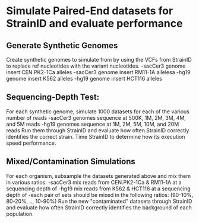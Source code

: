 # Simulate Paired-End datasets for StrainID and evaluate performance

## Generate Synthetic Genomes
Create synthetic genomes to simulate from by using the VCFs from StrainID to replace ref
nucleotides with the variant nucleotides.
-sacCer3 genome insert CEN.PK2-1Ca alleles
-sacCer3 genome insert RM11-1A allelesa
-hg19 genome insert K562 alleles
-hg19 genome insert HCT116 alleles

## Sequencing-Depth Test:
For each synthetic genome, simulate 1000 datasets for each of the various number of reads
-sacCer3 genomes sequence at 500K, 1M, 2M, 3M, 4M, and 5M reads
-hg19 genomes sequence at 1M, 2M, 5M, 10M, and 20M reads
Run them through StrainID and evaluate how often StrainID correctly identifies the
correct strain. Time StrainID to determine how its execution speed performance.

## Mixed/Contamination Simulations
For each organism, subsample the datasets generated above and mix them in various ratios.
-sacCer3 mix reads from CEN.PK2-1Ca & RM11-1A at a sequencing depth of
-hg19 mix reads from K562 & HCT116 at a sequencing depth of
-each pair of sets should be mixed in the following ratios: (90-10%, 80-20%, .., 10-90%)
Run the new "contaminated" datasets through StrainID and evaluate how often StrainID
correctly identifies the background of each population.
